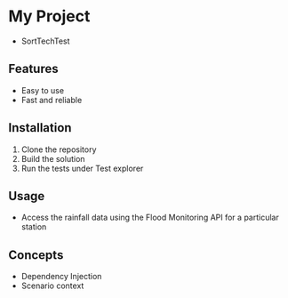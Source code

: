 # My Project

* SortTechTest

## Features



- Easy to use
- Fast and reliable




## Installation



1. Clone the repository
2. Build the solution
3. Run the tests under Test explorer



## Usage



* Access the rainfall data using the Flood Monitoring API for a particular station

## Concepts

* Dependency Injection
* Scenario context
